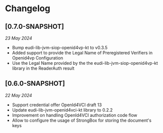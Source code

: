 # Changelog

## [0.7.0-SNAPSHOT]

_23 May 2024_

- Bump eudi-lib-jvm-siop-openid4vp-kt to v0.3.5
- Added support to provide the Legal Name of Preregistered Verifiers in Openid4vp Configuration
- Use the Legal Name provided by the the eudi-lib-jvm-siop-openid4vp-kt library in the ReaderAuth result

## [0.6.0-SNAPSHOT]

_22 May 2024_

- Support credential offer OpenId4VCI draft 13
- Update eudi-lib-jvm-openid4vci-kt library to 0.2.2
- Improvement on handling OpenId4VCI authorization code flow
- Allow to configure the usage of StrongBox for storing the document's keys
